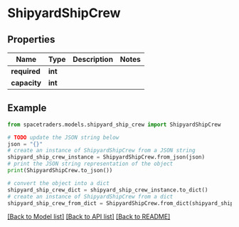# ShipyardShipCrew


## Properties

Name | Type | Description | Notes
------------ | ------------- | ------------- | -------------
**required** | **int** |  | 
**capacity** | **int** |  | 

## Example

```python
from spacetraders.models.shipyard_ship_crew import ShipyardShipCrew

# TODO update the JSON string below
json = "{}"
# create an instance of ShipyardShipCrew from a JSON string
shipyard_ship_crew_instance = ShipyardShipCrew.from_json(json)
# print the JSON string representation of the object
print(ShipyardShipCrew.to_json())

# convert the object into a dict
shipyard_ship_crew_dict = shipyard_ship_crew_instance.to_dict()
# create an instance of ShipyardShipCrew from a dict
shipyard_ship_crew_from_dict = ShipyardShipCrew.from_dict(shipyard_ship_crew_dict)
```
[[Back to Model list]](../README.md#documentation-for-models) [[Back to API list]](../README.md#documentation-for-api-endpoints) [[Back to README]](../README.md)


